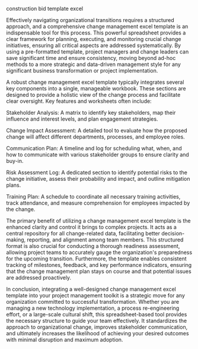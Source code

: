 construction bid template excel


Effectively navigating organizational transitions requires a structured approach, and a comprehensive change management excel template is an indispensable tool for this process. This powerful spreadsheet provides a clear framework for planning, executing, and monitoring crucial change initiatives, ensuring all critical aspects are addressed systematically. By using a pre-formatted template, project managers and change leaders can save significant time and ensure consistency, moving beyond ad-hoc methods to a more strategic and data-driven management style for any significant business transformation or project implementation.



A robust change management excel template typically integrates several key components into a single, manageable workbook. These sections are designed to provide a holistic view of the change process and facilitate clear oversight. Key features and worksheets often include:




Stakeholder Analysis: A matrix to identify key stakeholders, map their influence and interest levels, and plan engagement strategies.


Change Impact Assessment: A detailed tool to evaluate how the proposed change will affect different departments, processes, and employee roles.


Communication Plan: A timeline and log for scheduling what, when, and how to communicate with various stakeholder groups to ensure clarity and buy-in.


Risk Assessment Log: A dedicated section to identify potential risks to the change initiative, assess their probability and impact, and outline mitigation plans.


Training Plan: A schedule to coordinate all necessary training activities, track attendance, and measure comprehension for employees impacted by the change.





The primary benefit of utilizing a change management excel template is the enhanced clarity and control it brings to complex projects. It acts as a central repository for all change-related data, facilitating better decision-making, reporting, and alignment among team members. This structured format is also crucial for conducting a thorough readiness assessment, allowing project teams to accurately gauge the organization's preparedness for the upcoming transition. Furthermore, the template enables consistent tracking of milestones, feedback, and key performance indicators, ensuring that the change management plan stays on course and that potential issues are addressed proactively.



In conclusion, integrating a well-designed change management excel template into your project management toolkit is a strategic move for any organization committed to successful transformation. Whether you are managing a new technology implementation, a process re-engineering effort, or a large-scale cultural shift, this spreadsheet-based tool provides the necessary structure to guide your team effectively. It standardizes the approach to organizational change, improves stakeholder communication, and ultimately increases the likelihood of achieving your desired outcomes with minimal disruption and maximum adoption.
